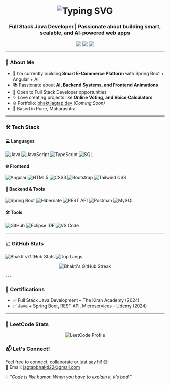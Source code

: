 <h1 align="center">
  <img src="https://readme-typing-svg.demolab.com?font=Fira+Code&size=28&pause=1000&color=F7C01B&width=800&center=true&vCenter=true&lines=Hi+%F0%9F%91%8B%2C+I'm+Bhakti+Jagtap;Full+Stack+Java+Developer+%7C+Spring+Boot;Welcome+to+my+GitHub+Profile+%F0%9F%8C%9F;Explore+my+projects+and+connect+with+me!" alt="Typing SVG" />
</h1>



<h3 align="center">Full Stack Java Developer | Passionate about building smart, scalable, and AI-powered web apps</h3>

<p align="center">
  <a href="mailto:jagtapbhakti22@gmail.com"><img src="https://img.shields.io/badge/Gmail-D14836?style=for-the-badge&logo=gmail&logoColor=white"/></a>
  <a href="https://www.linkedin.com/in/bhakti-jagtap-397685293"><img src="https://img.shields.io/badge/LinkedIn-blue?style=for-the-badge&logo=linkedin&logoColor=white"/></a>
  <a href="https://github.com/bhaktijagtap"><img src="https://img.shields.io/github/followers/bhaktijagtap?label=Follow&style=social"/></a>
</p>

---

### 💫 About Me
- 🌱 I’m currently building **Smart E-Commerce Platform** with Spring Boot + Angular + AI
- 📚 Passionate about **AI, Backend Systems, and Frontend Animations**
- 💼 Open to Full Stack Developer opportunities
- ✨ Love creating projects like **Online Voting, and Voice Calculators**
- 🌐 Portfolio: [bhaktijagtap.dev](https://bhaktijagtap.dev) *(Coming Soon)*
- 📍 Based in Pune, Maharashtra

---

### 🛠️ Tech Stack

#### 💻 Languages
![Java](https://img.shields.io/badge/Java-orange?style=flat&logo=java&logoColor=white)
![JavaScript](https://img.shields.io/badge/JavaScript-yellow?style=flat&logo=javascript&logoColor=black)
![TypeScript](https://img.shields.io/badge/TypeScript-blue?style=flat&logo=typescript&logoColor=white)
![SQL](https://img.shields.io/badge/SQL-lightgrey?style=flat&logo=mysql)

#### 🌐 Frontend
![Angular](https://img.shields.io/badge/Angular-DD0031?style=flat&logo=angular&logoColor=white)
![HTML5](https://img.shields.io/badge/HTML5-E34F26?style=flat&logo=html5&logoColor=white)
![CSS3](https://img.shields.io/badge/CSS3-1572B6?style=flat&logo=css3&logoColor=white)
![Bootstrap](https://img.shields.io/badge/Bootstrap-purple?style=flat&logo=bootstrap)
![Tailwind CSS](https://img.shields.io/badge/TailwindCSS-38B2AC?style=flat&logo=tailwind-css&logoColor=white)

#### 🔧 Backend & Tools
![Spring Boot](https://img.shields.io/badge/Spring_Boot-6DB33F?style=flat&logo=spring-boot&logoColor=white)
![Hibernate](https://img.shields.io/badge/Hibernate-59666C?style=flat&logo=hibernate&logoColor=white)
![REST API](https://img.shields.io/badge/REST-API-green?style=flat)
![Postman](https://img.shields.io/badge/Postman-FF6C37?style=flat&logo=postman)
![MySQL](https://img.shields.io/badge/MySQL-4479A1?style=flat&logo=mysql&logoColor=white)

#### 🛠️ Tools
![GitHub](https://img.shields.io/badge/GitHub-black?style=flat&logo=github)
![Eclipse IDE](https://img.shields.io/badge/Eclipse-2C2255?style=flat&logo=eclipse-ide&logoColor=white)
![VS Code](https://img.shields.io/badge/VSCode-007ACC?style=flat&logo=visual-studio-code)

---

### 📈 GitHub Stats

![Bhakti's GitHub Stats](https://github-readme-stats.vercel.app/api?username=bhaktijagtap&show_icons=true&theme=radical)
![Top Langs](https://github-readme-stats.vercel.app/api/top-langs/?username=bhaktijagtap&layout=compact&theme=radical)
<p align="center">
  <img src="https://github-readme-streak-stats.herokuapp.com/?user=bhaktijagtap&theme=tokyonight" alt="Bhakti's GitHub Streak" />
</p>
---

### 📜 Certifications

- ✅ Full Stack Java Development – The Kiran Academy (2024)  
- ✅ Java + Spring Boot, REST API, Microservices – Udemy (2024)

---
### 📘 LeetCode Stats

<p align="center">
  <img src="https://leetcard.jacoblin.cool/bhakti_jagtap?theme=dark&font=Fira+Code&ext=contest" alt="LeetCode Profile"/>
</p>

### 📬 Let's Connect!

Feel free to connect, collaborate or just say hi! 😊  
📧 Email: jagtapbhakti22@gmail.com  

 💡 *"Code is like humor. When you have to explain it, it’s bad."*

